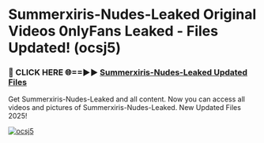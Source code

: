 # Summerxiris-Nudes-Leaked Original Videos 0nlyFans Leaked - Files Updated! (ocsj5)

<h3>🔴 CLICK HERE 🌐==►► <a href="https://tinyurl.com/yc6ubb5a" rel="nofollow">Summerxiris-Nudes-Leaked Updated Files</a></h3>

Get Summerxiris-Nudes-Leaked and all content. Now you can access all videos and pictures of Summerxiris-Nudes-Leaked. New Updated Files 2025!

[![ocsj5](https://i.imgur.com/7eu0CRL.gif)](https://tinyurl.com/yc6ubb5a)
